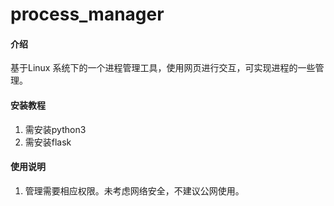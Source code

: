 # process_manager

#### 介绍
基于Linux 系统下的一个进程管理工具，使用网页进行交互，可实现进程的一些管理。

#### 安装教程
1. 需安装python3 
2. 需安装flask

#### 使用说明

1. 管理需要相应权限。未考虑网络安全，不建议公网使用。

